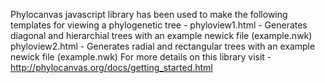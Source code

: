 Phylocanvas javascript library has been used to make the following templates for viewing a phylogenetic tree - 
phyloview1.html  - Generates diagonal and hierarchial trees with an example newick file (example.nwk)
phyloview2.html  - Generates radial and rectangular trees with an example newick file (example.nwk)
For more details on this library visit - http://phylocanvas.org/docs/getting_started.html

